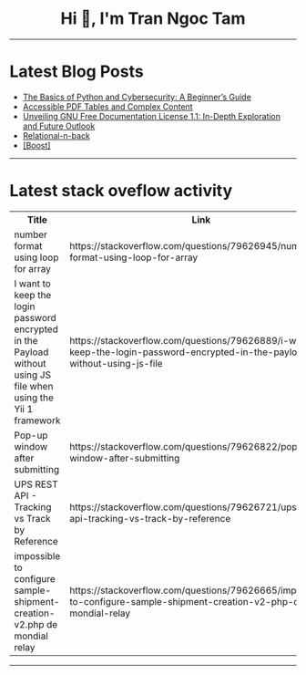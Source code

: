 <h1 align="center">Hi 👋, I'm Tran Ngoc Tam</h1>

---

# Latest Blog Posts 
<!-- BLOG-POST-LIST:START -->
- [The Basics of Python and Cybersecurity: A Beginner’s Guide](https://dev.to/hexshift/the-basics-of-python-and-cybersecurity-a-beginners-guide-3bkj)
- [Accessible PDF Tables and Complex Content](https://dev.to/revisepdf/accessible-pdf-tables-and-complex-content-cmj)
- [Unveiling GNU Free Documentation License 1.1: In-Depth Exploration and Future Outlook](https://dev.to/kallileiser/unveiling-gnu-free-documentation-license-11-in-depth-exploration-and-future-outlook-4kd3)
- [Relational-n-back](https://dev.to/michael_02910bc84e622d090/relational-n-back-4834)
- [[Boost]](https://dev.to/rakeshv675/-56h6)
<!-- BLOG-POST-LIST:END -->

---

# Latest stack oveflow activity
<table>
  <tr><th>Title</th><th>Link</th></tr>
  <!-- STACKOVERFLOW:START --><tr><td>number format using loop for array</td><td>https://stackoverflow.com/questions/79626945/number-format-using-loop-for-array</td></tr><tr><td>I want to keep the login password encrypted in the Payload without using JS file when using the Yii 1 framework</td><td>https://stackoverflow.com/questions/79626889/i-want-to-keep-the-login-password-encrypted-in-the-payload-without-using-js-file</td></tr><tr><td>Pop-up window after submitting</td><td>https://stackoverflow.com/questions/79626822/pop-up-window-after-submitting</td></tr><tr><td>UPS REST API - Tracking vs Track by Reference</td><td>https://stackoverflow.com/questions/79626721/ups-rest-api-tracking-vs-track-by-reference</td></tr><tr><td>impossible to configure sample-shipment-creation-v2.php de mondial relay</td><td>https://stackoverflow.com/questions/79626665/impossible-to-configure-sample-shipment-creation-v2-php-de-mondial-relay</td></tr><!-- STACKOVERFLOW:END -->
</table>

---


